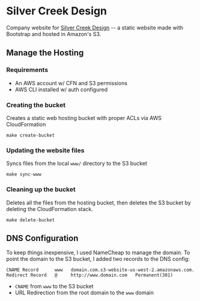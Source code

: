 # Silver Creek Design

Company website for [Silver Creek Design](www.silvercreekdesign.ca) -- a static website made with Bootstrap and hosted in Amazon's S3.

## Manage the Hosting

### Requirements

* An AWS account w/ CFN and S3 permissions
* AWS CLI installed w/ auth configured

### Creating the bucket

Creates a static web hosting bucket with proper ACLs via AWS CloudFormation

```
make create-bucket
```

### Updating the website files

Syncs files from the local `www/` directory to the S3 bucket

```
make sync-www
```

### Cleaning up the bucket

Deletes all the files from the hosting bucket, then deletes the S3 bucket by deleting the CloudFormation stack.

```
make delete-bucket
```

## DNS Configuration

To keep things inexpensive, I used NameCheap to manage the domain. To point the domain to the S3 bucket, I added two records to the DNS config:
```
CNAME Record      www   domain.com.s3-website-us-west-2.amazonaws.com.
Redirect Record   @     http://www.domain.com   Permanent(301)
```
* `CNAME` from `www` to the S3 bucket
* URL Redirection from the root domain to the `www` domain